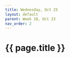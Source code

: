 ```yaml
---
title: Wednesday, Oct 25
layout: default
parent: Week 10, Oct 23
nav_order: 2
---
```


# {{ page.title }}

